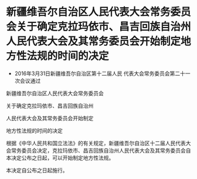 # 新疆维吾尔自治区人民代表大会常务委员会关于确定克拉玛依市、昌吉回族自治州人民代表大会及其常务委员会开始制定地方性法规的时间的决定

- 2016年3月31日新疆维吾尔自治区第十二届人民
代表大会常务委员会第二十一次会议通过

<!-- INFO END -->

新疆维吾尔自治区人民代表大会常务委员会

关于确定克拉玛依市、昌吉回族自治州

人民代表大会及其常务委员会开始制定

地方性法规的时间的决定

根据《中华人民共和国立法法》的有关规定，新疆维吾尔自治区十二届人民代表大会常务委员会决定，克拉玛依市、昌吉回族自治州人民代表大会及其常务委员会自本决定公布之日起，可以开始制定地方性法规。

本决定自公布之日起施行。
